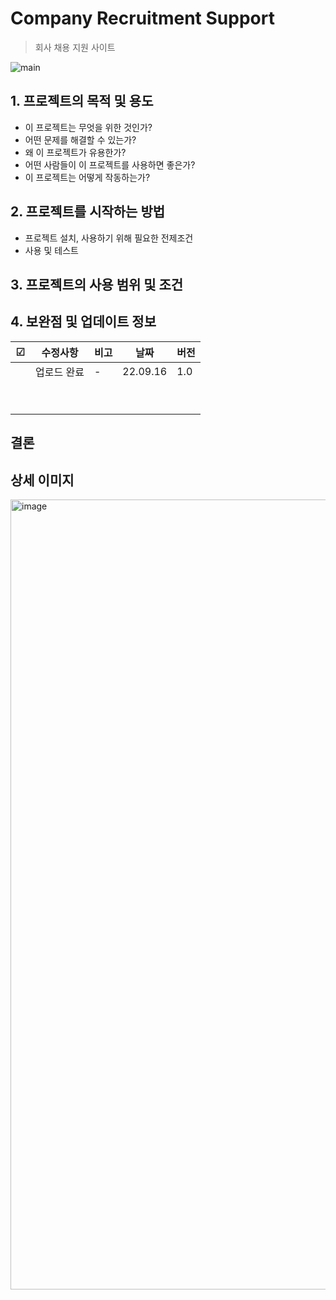# Company Recruitment Support
> 회사 채용 지원 사이트

![main](https://user-images.githubusercontent.com/113402301/190563460-491800c5-e702-4b10-a990-d143acdb86da.png)

## 1. 프로젝트의 목적 및 용도
  * 이 프로젝트는 무엇을 위한 것인가?
  * 어떤 문제를 해결할 수 있는가?
  * 왜 이 프로젝트가 유용한가?
  * 어떤 사람들이 이 프로젝트를 사용하면 좋은가?
  * 이 프로젝트는 어떻게 작동하는가?
  
## 2. 프로젝트를 시작하는 방법
  * 프로젝트 설치, 사용하기 위해 필요한 전제조건
  * 사용 및 테스트
  
## 3. 프로젝트의 사용 범위 및 조건

## 4. 보완점 및 업데이트 정보
☑|수정사항|비고|날짜|버전|
---|---|---|---|---|
　|업로드 완료|-|22.09.16|1.0|
　|　|　|　|　|
　|　|　|　|　|

## 결론

## 상세 이미지
<img width="1264" alt="image" src="https://user-images.githubusercontent.com/113402301/190565813-e0da7e0e-101d-487c-a56e-1dd156dc2f78.png">
